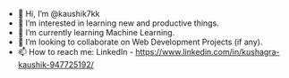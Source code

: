 - 👋 Hi, I’m @kaushik7kk
- 👀 I’m interested in learning new and productive things.
- 🌱 I’m currently learning Machine Learning.
- 💞️ I’m looking to collaborate on Web Development Projects (if any).
- 📫 How to reach me:
    LinkedIn - https://www.linkedin.com/in/kushagra-kaushik-947725192/

<!---
kaushik7kk/kaushik7kk is a ✨ special ✨ repository because its `README.md` (this file) appears on your GitHub profile.
You can click the Preview link to take a look at your changes.
--->
